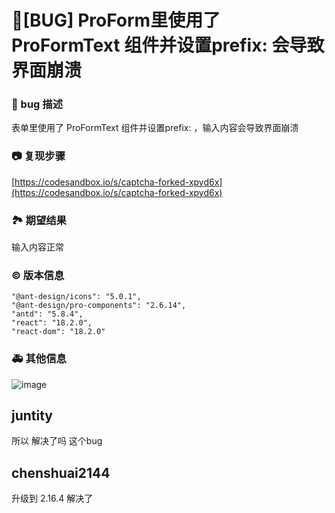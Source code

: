 # 🐛[BUG] ProForm里使用了 ProFormText 组件并设置prefix:<Icon/> 会导致界面崩溃

### 🐛 bug 描述

表单里使用了 ProFormText 组件并设置prefix:<Icon/> ，输入内容会导致界面崩溃

### 📷 复现步骤

[https://codesandbox.io/s/captcha-forked-xpyd6x](https://codesandbox.io/s/captcha-forked-xpyd6x)

### 🏞 期望结果

输入内容正常

### © 版本信息

    "@ant-design/icons": "5.0.1",
    "@ant-design/pro-components": "2.6.14",
    "antd": "5.8.4",
    "react": "18.2.0",
    "react-dom": "18.2.0"

### 🚑 其他信息

![image](https://github.com/ant-design/pro-components/assets/39617057/479ba6eb-b8b1-4313-87cf-d85ac49c7810)

## juntity

所以 解决了吗 这个bug

## chenshuai2144

升级到 2.16.4 解决了
